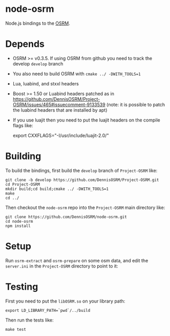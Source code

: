 # node-osrm

Node.js bindings to the [OSRM](https://github.com/DennisOSRM/Project-OSRM).


# Depends

 - OSRM >= v0.3.5. If using OSRM from github you need to track the develop `develop` branch
 - You also need to build OSRM with `cmake ../ -DWITH_TOOLS=1`
 - Lua, luabind, and stxxl headers
 - Boost >= 1.50 or Luabind headers patched as in https://github.com/DennisOSRM/Project-OSRM/issues/465#issuecomment-9133539 (note: it is possible to patch the luabind headers that are installed by apt)
 - If you use luajit then you need to put the luajit headers on the compile flags like:

    export CXXFLAGS="-I/usr/include/luajit-2.0/"

# Building

To build the bindings, first build the `develop` branch of `Project-OSRM` like:

    git clone -b develop https://github.com/DennisOSRM/Project-OSRM.git
    cd Project-OSRM
    mkdir build;cd build;cmake ../ -DWITH_TOOLS=1
    make
    cd ../

Then checkout the `node-osrm` repo into the `Project-OSRM` main directory like:

    git clone https://github.com/DennisOSRM/node-osrm.git
    cd node-osrm
    npm install

# Setup

Run `osrm-extract` and `osrm-prepare` on some osm data, and edit the `server.ini` in the `Project-OSRM` directory to point to it:

# Testing

First you need to put the `libOSRM.so` on your library path:

    export LD_LIBRARY_PATH=`pwd`/../build

Then run the tests like:

    make test